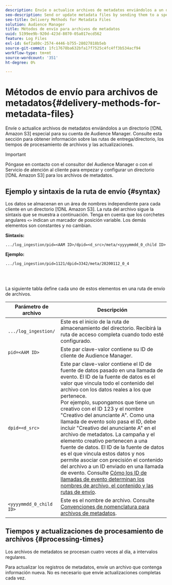 ```yaml
---
description: Envíe o actualice archivos de metadatos enviándolos a un directorio especial de Amazon S3 para su cuenta de Audience Manager. Consulte esta sección para obtener información sobre las rutas de entrega/directorio, los tiempos de procesamiento de archivos y las actualizaciones.
seo-description: Send or update metadata files by sending them to a special Amazon S3 directory for your Audience Manager account. Refer to this section for information about delivery/directory paths, file processing times, and updates.
seo-title: Delivery Methods for Metadata Files
solution: Audience Manager
title: Métodos de envío para archivos de metadatos
uuid: 5199ee9b-920d-423d-8070-05a017ecd562
feature: Log Files
exl-id: 6ef2a80c-2574-4446-b755-28027818b5eb
source-git-commit: 1fc17678ba632bfa17f7525c4fc4ff3b534acf94
workflow-type: tm+mt
source-wordcount: '351'
ht-degree: 0%

---
```


# Métodos de envío para archivos de metadatos{#delivery-methods-for-metadata-files}

Envíe o actualice archivos de metadatos enviándolos a un directorio [!DNL Amazon S3] especial para su cuenta de Audience Manager. Consulte esta sección para obtener información sobre las rutas de entrega/directorio, los tiempos de procesamiento de archivos y las actualizaciones.

>[!IMPORTANT]
>
> Póngase en contacto con el consultor del Audience Manager o con el Servicio de atención al cliente para empezar y configurar un directorio [!DNL Amazon S3] para los archivos de metadatos.

## Ejemplo y sintaxis de la ruta de envío {#syntax}

Los datos se almacenan en un área de nombres independiente para cada cliente en un directorio [!DNL Amazon S3]. La ruta del archivo sigue la sintaxis que se muestra a continuación. Tenga en cuenta que los corchetes angulares `<>` indican un marcador de posición variable. Los demás elementos son constantes y no cambian.

**Sintaxis:**

```
.../log_ingestion/pid=<AAM ID>/dpid=<d_src>/meta/<yyyymmdd_0_child ID>
```

**Ejemplo:**

```
.../log_ingestion/pid=1121/dpid=3342/meta/20200112_0_4
```

<br> 

La siguiente tabla define cada uno de estos elementos en una ruta de envío de archivos.


| Parámetro de archivo | Descripción |
|---------|----------|
| `.../log_ingestion/` | Este es el inicio de la ruta de almacenamiento del directorio. Recibirá la ruta de acceso completa cuando todo esté configurado. |
| `pid=<AAM ID>` | Este par clave-valor contiene su ID de cliente de Audience Manager. |
| `dpid=<d_src>` | Este par clave-valor contiene el ID de fuente de datos pasado en una llamada de evento. El ID de la fuente de datos es el valor que vincula todo el contenido del archivo con los datos reales a los que pertenece. </br> Por ejemplo, supongamos que tiene un creativo con el ID 123 y el nombre &quot;Creativo del anunciante A&quot;. Como una llamada de evento solo pasa el ID, debe incluir &quot;Creativo del anunciante A&quot; en el archivo de metadatos. La campaña y el elemento creativo pertenecen a una fuente de datos. El ID de la fuente de datos es el que vincula estos datos y nos permite asociar con precisión el contenido del archivo a un ID enviado en una llamada de evento. Consulte [Cómo los ID de llamadas de evento determinan los nombres de archivo, el contenido y las rutas de envío](/help/using/reporting/audience-optimization-reports/metadata-files-intro/metadata-file-overview.md#how-ids-shape-file-names). |
| `<yyyymmdd_0_child ID>` | Este es el nombre de archivo. Consulte [Convenciones de nomenclatura para archivos de metadatos](/help/using/reporting/audience-optimization-reports/metadata-files-intro/metadata-file-names.md). |

## Tiempos y actualizaciones de procesamiento de archivos {#processing-times}

Los archivos de metadatos se procesan cuatro veces al día, a intervalos regulares.

Para actualizar los registros de metadatos, envíe un archivo que contenga información nueva. No es necesario que envíe actualizaciones completas cada vez.
